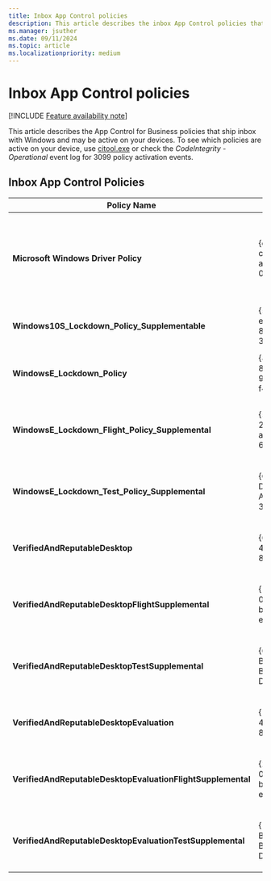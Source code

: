 ```yaml
---
title: Inbox App Control policies
description: This article describes the inbox App Control policies that may be active on a device.
ms.manager: jsuther
ms.date: 09/11/2024
ms.topic: article
ms.localizationpriority: medium
---
```


# Inbox App Control policies

[!INCLUDE [Feature availability note](../includes/feature-availability-note.md)]

This article describes the App Control for Business policies that ship inbox with Windows and may be active on your devices. To see which policies are active on your device, use [citool.exe](citool-commands.md) or check the *CodeIntegrity - Operational* event log for 3099 policy activation events.

## Inbox App Control Policies

| Policy Name | Policy ID | Policy Type | Description |
|-----------|-----------|-----------|-----------|
| **Microsoft Windows Driver Policy** | {d2bda982-ccf6-4344-ac5b-0b44427b6816} | Kernel-only Base policy | This policy blocks known [vulnerable or malicious kernel drivers](../design/microsoft-recommended-driver-block-rules.md). It's active by default on Windows 11 22H2, [Windows in S mode](https://support.microsoft.com/windows/windows-10-and-windows-11-in-s-mode-faq-851057d6-1ee9-b9e5-c30b-93baebeebc85), [Windows 11 SE](/education/windows/windows-11-se-overview), and anywhere [memory integrity](https://support.microsoft.com/windows/core-isolation-e30ed737-17d8-42f3-a2a9-87521df09b78) (also known as hypervisor-protected code integrity (HVCI)) is on. Its policy binary file is found at `%windir%\System32\CodeIntegrity\driversipolicy.p7b` and in the EFI system partition at `<EFI System Partition>\Microsoft\Boot\driversipolicy.p7b`. |
| **Windows10S_Lockdown_Policy_Supplementable** | {5951a96a-e0b5-4d3d-8fb8-3e5b61030784} | Base policy | This policy is active on devices running [Windows in S mode](https://support.microsoft.com/windows/windows-10-and-windows-11-in-s-mode-faq-851057d6-1ee9-b9e5-c30b-93baebeebc85). Its policy binary file is found in the EFI system partition at `<EFI System Partition>\Microsoft\Boot\winsipolicy.p7b`. |
| **WindowsE_Lockdown_Policy** | {82443e1e-8a39-4b4a-96a8-f40ddc00b9f3} | Base policy | This policy is active on devices running [Windows 11 SE](/education/windows/windows-11-se-overview). Its policy binary file is found in the EFI system partition at `<EFI System Partition>\Microsoft\Boot\CIPolicies\Active\{82443e1e-8a39-4b4a-96a8-f40ddc00b9f3}.cip`. |
| **WindowsE_Lockdown_Flight_Policy_Supplemental** | {5dac656c-21ad-4a02-ab49-649917162e70} | Supplemental policy | This policy is active on devices running [Windows 11 SE](/education/windows/windows-11-se-overview) that are enrolled in the [Windows Insider](https://insider.windows.com) program. Its policy binary file is found in the EFI system partition at `<EFI System Partition>\Microsoft\Boot\CIPolicies\Active\{5dac656c-21ad-4a02-ab49-649917162e70}.cip`. |
| **WindowsE_Lockdown_Test_Policy_Supplemental** | {CDD5CB55-DB68-4D71-AA38-3DF2B6473A52} | Supplemental policy | This policy is active on devices running [Windows 11 SE](/education/windows/windows-11-se-overview) with Secure Boot disabled and TESTSIGNING on. Its policy binary file is found in the EFI system partition at `<EFI System Partition>\Microsoft\Boot\CIPolicies\Active\{CDD5CB55-DB68-4D71-AA38-3DF2B6473A52}.cip`. |
| **VerifiedAndReputableDesktop** | {0283ac0f-fff1-49ae-ada1-8a933130cad6} | Base policy | This policy is active on devices running Windows 11 with [Smart App Control](https://support.microsoft.com/topic/what-is-smart-app-control-285ea03d-fa88-4d56-882e-6698afdb7003) turned on. Its policy binary file is found at `%windir%\System32\CodeIntegrity\CIPolicies\Active\{0283ac0f-fff1-49ae-ada1-8a933130cad6}.cip`. |
| **VerifiedAndReputableDesktopFlightSupplemental** | {1678656c-05ef-481f-bc5b-ebd8c991502d} | Supplemental policy | This policy is active on devices running Windows 11 with [Smart App Control](https://support.microsoft.com/topic/what-is-smart-app-control-285ea03d-fa88-4d56-882e-6698afdb7003) turned on and enrolled in the [Windows Insider](https://insider.windows.com) program. Its policy binary file is found at `%windir%\System32\CodeIntegrity\CIPolicies\Active\{1678656c-05ef-481f-bc5b-ebd8c991502d}.cip`. |
| **VerifiedAndReputableDesktopTestSupplemental** | {0939ED82-BFD5-4D32-B58E-D31D3C49715A} | Supplemental policy | This policy is active on devices running Windows 11 with [Smart App Control](https://support.microsoft.com/topic/what-is-smart-app-control-285ea03d-fa88-4d56-882e-6698afdb7003) turned on and with Secure Boot disabled and TESTSIGNING on. Its policy binary file is found at `%windir%\System32\CodeIntegrity\CIPolicies\Active\{0939ED82-BFD5-4D32-B58E-D31D3C49715A}.cip`. |
| **VerifiedAndReputableDesktopEvaluation** | {1283ac0f-fff1-49ae-ada1-8a933130cad6} | Base policy | This policy is active on devices running Windows 11 with [Smart App Control](https://support.microsoft.com/topic/what-is-smart-app-control-285ea03d-fa88-4d56-882e-6698afdb7003) in *evaluation mode*. Its policy binary file is found at `%windir%\System32\CodeIntegrity\CIPolicies\Active\{1283ac0f-fff1-49ae-ada1-8a933130cad6}.cip`. |
| **VerifiedAndReputableDesktopEvaluationFlightSupplemental** | {2678656c-05ef-481f-bc5b-ebd8c991502d} | Supplemental policy | This policy is active on devices running Windows 11 with [Smart App Control](https://support.microsoft.com/topic/what-is-smart-app-control-285ea03d-fa88-4d56-882e-6698afdb7003) in *evaluation mode* and enrolled in the [Windows Insider](https://insider.windows.com) program. Its policy binary file is found at `%windir%\System32\CodeIntegrity\CIPolicies\Active\{2678656c-05ef-481f-bc5b-ebd8c991502d}.cip`. |
| **VerifiedAndReputableDesktopEvaluationTestSupplemental** | {1939ED82-BFD5-4D32-B58E-D31D3C49715A} | Supplemental policy | This policy is active on devices running Windows 11 with [Smart App Control](https://support.microsoft.com/topic/what-is-smart-app-control-285ea03d-fa88-4d56-882e-6698afdb7003) in *evaluation mode* and with Secure Boot disabled and TESTSIGNING on. Its policy binary file is found at `%windir%\System32\CodeIntegrity\CIPolicies\Active\{1939ED82-BFD5-4D32-B58E-D31D3C49715A}.cip`. |

